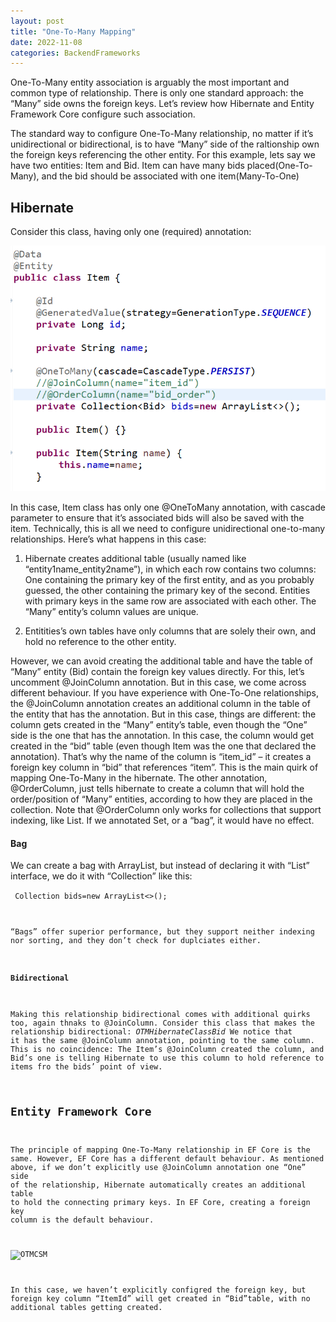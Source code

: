 ```yaml
---
layout: post
title: "One-To-Many Mapping"
date: 2022-11-08
categories: BackendFrameworks
---
```


One-To-Many entity association is arguably the most important and common type of relationship. There is only one standard approach: the “Many” side owns the foreign keys. Let’s review how Hibernate and Entity Framework Core configure such association.

The standard way to configure One-To-Many relationship, no matter if it’s unidirectional or bidirectional, is to have “Many” side of the raltionship own the foreign keys referencing the other entity. 
For this example, lets say we have two entities: Item and Bid. Item can have many bids placed(One-To-Many), and the bid should be associated with one item(Many-To-One)

## Hibernate

Consider this class, having only one (required) annotation: 

![OTMHibernateClass](/assets/OTMHibernateClass.png)

In this case, Item class has only one @OneToMany annotation, with cascade parameter to ensure that it’s associated bids will also be saved with the item. Technically, this is all we need to configure unidirectional one-to-many relationships. Here’s what happens in this case:

1)	Hibernate creates additional table (usually named like “entity1name_entity2name”), in which each row contains two columns: One containing the primary key of the first entity, and as you probably guessed, the other containing the primary key of the second. Entities with primary keys in the same row are associated with each other. The “Many” entity’s column values are unique.
 
2)	Entitities’s own tables have only columns that are solely their own, and hold no reference to the other entity.


However, we can avoid creating the additional table and have the table of “Many” entity (Bid) contain the foreign key values directly. For this, let’s uncomment @JoinColumn annotation. 
But in this case, we come across different behaviour. If you have experience with One-To-One relationships, the @JoinColumn annotation creates an additional column in the table of the entity that has the annotation. But in this case, things are different: the column gets created in the “Many” entity’s table, even though the “One” side is the one that has the annotation. 
In this case, the column would get created in the “bid” table (even though Item was the one that declared the annotation). That’s why  the name of the column is “item_id” – it creates a foreign key column in “bid” that references “item”. This is the main quirk of mapping One-To-Many in the hibernate.
The other annotation, @OrderColumn, just tells hibernate to create a column that will hold the order/position of “Many” entities, according to how they are placed in the collection. Note that @OrderColumn only works for collections that support indexing, like List. If we annotated Set, or a “bag”, it would have no effect. 

#### Bag
We can create a bag with ArrayList, but instead of declaring it with “List” interface, we do it with “Collection” like this:

<code> Collection<Bid> bids=new ArrayList<>();
  
“Bags” offer superior performance, but they support neither indexing nor sorting, and they don’t check for duplciates either. 

#### Bidirectional
Making this relationship bidirectional comes with additional quirks too, again thnaks to @JoinColumn. Consider this class that makes the relationship bidirectional:
*OTMHibernateClassBid* 
We notice that it has the same @JoinColumn annotation, pointing to the same column. This is no coincidence: The Item’s @JoinColumn created the column, and Bid’s one is telling Hibernate to use this column to hold reference to items fro the bids’ point of view.

## Entity Framework Core
The principle of mapping One-To-Many relationship in EF Core is the same. However, EF Core has a different default behaviour.
As mentioned above, if we don’t explicitly use @JoinColumn annotation one “One” side of the relationship, Hibernate automatically creates an additional table to hold the connecting primary keys. In EF Core, creating a foreign key column is the default behaviour.

![OTMCSM](/assets/OTMCSM.png)
 
In this case, we haven’t explicitly configred the foreign key, but foreign key column “ItemId” will get created in “Bid”table, with no additional tables getting created.


